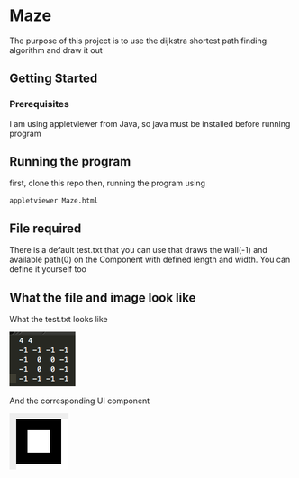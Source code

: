 # Maze

The purpose of this project is to use the dijkstra shortest path finding algorithm and draw it out

## Getting Started



### Prerequisites

I am using appletviewer from Java, so java must be installed before running program


## Running the program
first, clone this repo
then, running the program using
```
appletviewer Maze.html
```

## File required
There is a default test.txt that you can use that draws the wall(-1) and available path(0) on the Component with defined length and width. You can define it yourself too

## What the file and image look like
What the test.txt looks like

![alt text](https://github.com/wenmin518/Maze/blob/master/text.png)


And the corresponding UI component

![alt text](https://github.com/wenmin518/Maze/blob/master/img.png)
